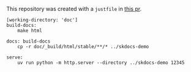 This repository was created with a `justfile` in [this pr](https://github.com/scikit-learn/scikit-learn/pull/32427). 


```
[working-directory: 'doc']
build-docs:
    make html

docs: build-docs
    cp -r doc/_build/html/stable/**/* ../skdocs-demo

serve:
    uv run python -m http.server --directory ../skdocs-demo 12345
```
